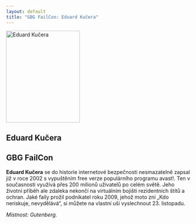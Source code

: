 ```yaml
---
layout: default
title: "GBG FailCon: Eduard Kučera" 
---
```


<section id="speakers" class="row speakers-detail">
  <div class="speaker failcon span3 nohover">
    <a href="http://cz.linkedin.com/pub/eduard-kucera/5/7b1/a44">
      <img src="/data/imgs/recnici/eduard-kucera.jpg" width="200" height="250" alt="Eduard Kučera" />
    </a>   
    <div class="info">
      <h2>Eduard Kučera</h2>
    </div>
  </div>
  <div class="span9 talk-info">
    <h1>GBG FailCon</h1>
    <p><strong>Eduard Kučera</strong> se do historie internetové bezpečnosti nesmazatelně zapsal již v roce 2002 s vypuštěním free verze populárního programu avast!. Ten v současnosti využívá přes 200 milionů uživatelů po celém světě. Jeho životní příběh ale zdaleka nekončí na virtuálním bojišti rezidentních štítů a ochran. Jaké faily prožil podnikatel roku 2009, jehož moto zní „Kdo neriskuje, nevydělává“, si můžete na vlastní uši vyslechnout 23. listopadu.</p>
    <p><em>Místnost: Gutenberg.</em></p>
  </div>
</section>